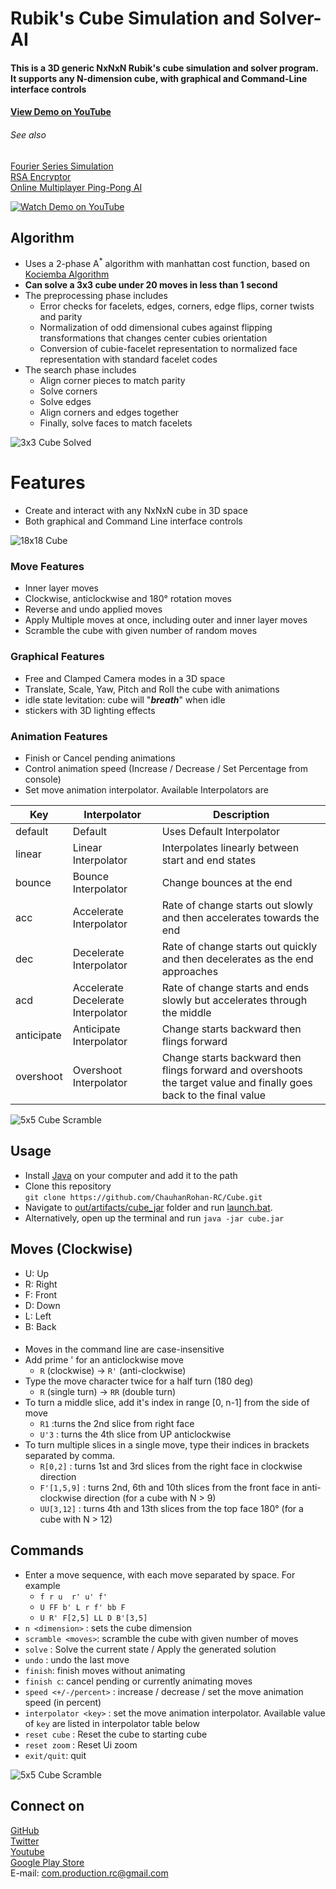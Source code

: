 # Rubik's Cube Simulation and Solver-AI

#### This is a 3D generic NxNxN Rubik's cube simulation and solver program. It supports any N-dimension cube, with graphical and Command-Line interface controls

#### [View Demo on YouTube](https://youtu.be/F2-AvgGIDos)

###### See also

[Fourier Series Simulation](https://github.com/ChauhanRohan-RC/Fourier-Series.git)  
[RSA Encryptor](https://github.com/ChauhanRohan-RC/RSA-Encryptor.git)  
[Online Multiplayer Ping-Pong AI](https://github.com/ChauhanRohan-RC/Ping-Pong-AI.git)

[![Watch Demo on YouTube](graphics/thumb2.png)](https://youtu.be/F2-AvgGIDos)

## Algorithm

* Uses a 2-phase A<sup>*</sup> algorithm with manhattan cost function, based
  on [Kociemba Algorithm](http://kociemba.org/math/imptwophase.htm)
* **Can solve a 3x3 cube under 20 moves in less than 1 second**
* The preprocessing phase includes
    * Error checks for facelets, edges, corners, edge flips, corner twists and parity
    * Normalization of odd dimensional cubes against flipping transformations that changes center cubies orientation
    * Conversion of cubie-facelet representation to normalized face representation with standard facelet codes
* The search phase includes
    * Align corner pieces to match parity
    * Solve corners
    * Solve edges
    * Align corners and edges together
    * Finally, solve faces to match facelets

![3x3 Cube Solved](graphics/cube_3x3_solved.png)

# Features

* Create and interact with any NxNxN cube in 3D space
* Both graphical and Command Line interface controls

![18x18 Cube](graphics/cube_18x18_scrambled.png)

### Move Features

* Inner layer moves
* Clockwise, anticlockwise and 180° rotation moves
* Reverse and undo applied moves
* Apply Multiple moves at once, including outer and inner layer moves
* Scramble the cube with given number of random moves

### Graphical Features

* Free and Clamped Camera modes in a 3D space
* Translate, Scale, Yaw, Pitch and Roll the cube with animations
* idle state levitation: cube will "**_breath_**" when idle
* stickers with 3D lighting effects

### Animation Features

* Finish or Cancel pending animations
* Control animation speed (Increase / Decrease / Set Percentage from console)
* Set move animation interpolator. Available Interpolators are

| Key        | Interpolator                       | Description                                                                                                         |
|------------|------------------------------------|---------------------------------------------------------------------------------------------------------------------|
| default    | Default                            | Uses Default Interpolator                                                                                           |
| linear     | Linear Interpolator                | Interpolates linearly between start and end states                                                                  |
| bounce     | Bounce Interpolator                | Change bounces at the end                                                                                           |
| acc        | Accelerate Interpolator            | Rate of change starts out slowly and then accelerates towards the end                                               |
| dec        | Decelerate Interpolator            | Rate of change starts out quickly and then decelerates as the end approaches                                        |
| acd        | Accelerate Decelerate Interpolator | Rate of change starts and ends slowly but accelerates through the middle                                            |
| anticipate | Anticipate Interpolator            | Change starts backward then flings forward                                                                          |
| overshoot  | Overshoot Interpolator             | Change starts backward then flings forward and overshoots the target value and finally goes back to the final value |

![5x5 Cube Scramble](graphics/cube_5x5_scrambled.png)

## Usage

* Install [Java](https://www.oracle.com/in/java/technologies/downloads/) on your computer and add it to the path
* Clone this repository  
  `git clone https://github.com/ChauhanRohan-RC/Cube.git`
* Navigate to [out/artifacts/cube_jar](out/artifacts/cube_jar) folder and run [launch.bat](out/artifacts/cube_jar/launch.bat).
* Alternatively, open up the terminal and run `java -jar cube.jar`

## Moves (Clockwise)

* U: Up
* R: Right
* F: Front
* D: Down
* L: Left
* B: Back

####

* Moves in the command line are case-insensitive
* Add prime ' for an anticlockwise move
  * `R` (clockwise) -> `R'` (anti-clockwise)
* Type the move character twice for a half turn (180 deg)
  * `R` (single turn) -> `RR` (double turn)
* To turn a middle slice, add it's index in range [0, n-1] from the side of move
  * `R1` :turns the 2nd slice from right face
  * `U'3` : turns the 4th slice from UP anticlockwise
* To turn multiple slices in a single move, type their indices in brackets separated by comma.
  * `R[0,2]` : turns 1st and 3rd slices from the right face in clockwise direction
  * `F'[1,5,9]` : turns 2nd, 6th and 10th slices from the front face in anti-clockwise direction (for a cube with N >
    9)
  * `UU[3,12]` : turns 4th and 13th slices from the top face 180° (for a cube with N > 12)

## Commands

* Enter a move sequence, with each move separated by space. For example
  * `f r u  r' u' f'`
  * `U FF b' L r f' bb F`
  * `U R' F[2,5] LL D B'[3,5]`
* `n <dimension>` : sets the cube dimension
* `scramble <moves>`: scramble the cube with given number of moves
* `solve` : Solve the current state / Apply the generated solution
* `undo` : undo the last move
* `finish`: finish moves without animating
* `finish c`: cancel pending or currently animating moves
* `speed <+/-/percent>` : increase / decrease / set the move animation speed (in percent)
* `interpolator <key>` : set the move animation interpolator. Available value of `key` are listed in interpolator table below
* `reset cube` : Reset the cube to starting cube
* `reset zoom` : Reset Ui zoom
* `exit/quit`: quit

![5x5 Cube Scramble](graphics/cube_10x10_scrambled.png)

## Connect on
[GitHub](https://github.com/ChauhanRohan-RC)  
[Twitter](https://twitter.com/0rc_studio)  
[Youtube](https://www.youtube.com/channel/UCmyvutGWtyBRva_jrZfyORA)  
[Google Play Store](https://play.google.com/store/apps/dev?id=7315303590538030232)  
E-mail: com.production.rc@gmail.com